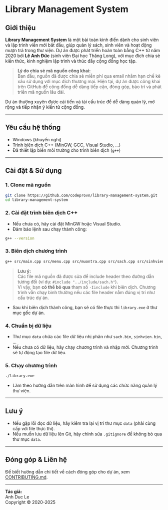 # Library Management System

## Giới thiệu

**Library Management System** là một bài toán kinh điển dành cho sinh viên và lập trình viên mới bắt đầu, giúp quản lý sách, sinh viên và hoạt động mượn trả trong thư viện. Dự án được phát triển hoàn toàn bằng C++ từ năm 2020 bởi **Lê Anh Đức** (sinh viên Đại học Thăng Long), với mục đích chia sẻ kiến thức, kinh nghiệm lập trình và thúc đẩy cộng đồng học tập.

> **Lý do chia sẻ mã nguồn công khai:**  
> Ban đầu, nguồn đã được chia sẻ miễn phí qua email nhằm hạn chế kẻ xấu sử dụng với mục đích thương mại. Hiện tại, dự án được công khai trên GitHub để cộng đồng dễ dàng tiếp cận, đóng góp, bảo trì và phát triển mã nguồn lâu dài.

Dự án thường xuyên được cải tiến và tái cấu trúc để dễ dàng quản lý, mở rộng và tiếp nhận ý kiến từ cộng đồng.

---

## Yêu cầu hệ thống

-   Windows (khuyến nghị)
-   Trình biên dịch C++ (MinGW, GCC, Visual Studio, ...)
-   Đã thiết lập biến môi trường cho trình biên dịch (`g++`)

---

## Cài đặt & Sử dụng

### 1. Clone mã nguồn

```bash
git clone https://github.com/codeprovn/library-management-system.git
cd library-management-system
```

### 2. Cài đặt trình biên dịch C++

-   Nếu chưa có, hãy cài đặt MinGW hoặc Visual Studio.
-   Đảm bảo lệnh sau chạy thành công:

```bash
g++ --version
```

### 3. Biên dịch chương trình

```bash
g++ src/main.cpp src/menu.cpp src/muontra.cpp src/sach.cpp src/sinhvien.cpp -Iinclude -o library.exe
```

> **Lưu ý:**  
> Các file mã nguồn đã được sửa để include header theo đường dẫn tương đối (ví dụ: `#include "../include/sach.h"`).  
> Vì vậy, bạn **có thể bỏ qua** tham số `-Iinclude` khi biên dịch. Chương trình vẫn chạy bình thường nếu các file header nằm đúng vị trí như cấu trúc dự án.

-   Sau khi biên dịch thành công, bạn sẽ có file thực thi `library.exe` ở thư mục gốc dự án.

### 4. Chuẩn bị dữ liệu

-   Thư mục `data` chứa các file dữ liệu nhị phân như `sach.bin`, `sinhvien.bin`, ...
-   Nếu chưa có dữ liệu, hãy chạy chương trình và nhập mới. Chương trình sẽ tự động tạo file dữ liệu.

### 5. Chạy chương trình

```bash
./library.exe
```

-   Làm theo hướng dẫn trên màn hình để sử dụng các chức năng quản lý thư viện.

---

## Lưu ý

-   Nếu gặp lỗi đọc dữ liệu, hãy kiểm tra lại vị trí thư mục `data` (phải cùng cấp với file thực thi).
-   Nếu muốn lưu dữ liệu lên Git, hãy chỉnh sửa `.gitignore` để không bỏ qua thư mục `data`.

---

## Đóng góp & Liên hệ

Để biết hướng dẫn chi tiết về cách đóng góp cho dự án, xem [CONTRIBUTING.md](CONTRIBUTING.md).

---

**Tác giả:**  
Anh Duc Le  
Copyright © 2020-2025
